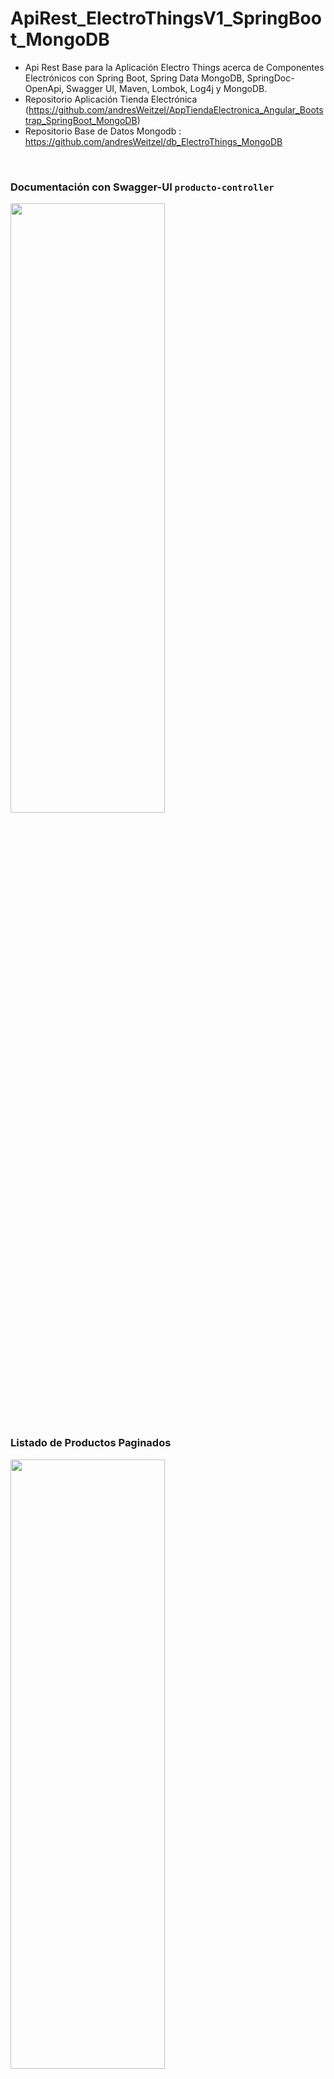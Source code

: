 # ApiRest_ElectroThingsV1_SpringBoot_MongoDB

* Api Rest Base para la Aplicación Electro Things acerca de Componentes Electrónicos con Spring Boot, Spring Data MongoDB, SpringDoc-OpenApi, Swagger UI, Maven, Lombok, Log4j y MongoDB.
* Repositorio Aplicación Tienda Electrónica (https://github.com/andresWeitzel/AppTiendaElectronica_Angular_Bootstrap_SpringBoot_MongoDB)
* Repositorio Base de Datos Mongodb : https://github.com/andresWeitzel/db_ElectroThings_MongoDB


<br>

### Documentación con Swagger-UI `producto-controller`
 <img width="70%" height="50%"  src="https://github.com/andresWeitzel/ApiRest_ElectroThingsV1_SpringBoot_MongoDB/blob/master/documentation/productosController.png" />
 
 ### Listado de Productos Paginados
 <img width="70%" height="50%"  src="https://github.com/andresWeitzel/ApiRest_ElectroThingsV1_SpringBoot_MongoDB/blob/master/documentation/get/getAll.png" />
  <img width="70%" height="50%"  src="https://github.com/andresWeitzel/ApiRest_ElectroThingsV1_SpringBoot_MongoDB/blob/master/documentation/get/getAllResponse.png" />

  ### Listado de Productos o Producto Paginado/s por Fecha
   <img width="70%" height="50%"  src="https://github.com/andresWeitzel/ApiRest_ElectroThingsV1_SpringBoot_MongoDB/blob/master/documentation/get/getByFecha.png" />
  <img width="70%" height="50%"  src="https://github.com/andresWeitzel/ApiRest_ElectroThingsV1_SpringBoot_MongoDB/blob/master/documentation/get/getByFechaResponse.png" />
  
 ### Inserción de un Producto Método Post
  <img width="70%" height="50%"  src="https://github.com/andresWeitzel/ApiRest_ElectroThingsV1_SpringBoot_MongoDB/blob/master/documentation/post/post.png" />
  
  <img width="70%" height="50%"  src="https://github.com/andresWeitzel/ApiRest_ElectroThingsV1_SpringBoot_MongoDB/blob/master/documentation/post/postResponse.png" />

  ### Búsqueda del Producto Insertado según su Código
 ![Index app](https://github.com/andresWeitzel/ApiRest_ElectroThingsV1_SpringBoot_MongoDB/blob/master/documentation/post/getByCodigo.png)
 ![Index app](https://github.com/andresWeitzel/ApiRest_ElectroThingsV1_SpringBoot_MongoDB/blob/master/documentation/post/getByCodigoResponse.png)
  
 ### Actualización de un Producto Método Put
 ![Index app](https://github.com/andresWeitzel/ApiRest_ElectroThingsV1_SpringBoot_MongoDB/blob/master/documentation/put/put.png)
 ![Index app](https://github.com/andresWeitzel/ApiRest_ElectroThingsV1_SpringBoot_MongoDB/blob/master/documentation/put/putResponse.png)
  
  ### Eliminación de un Producto Método Delete
 ![Index app](https://github.com/andresWeitzel/ApiRest_ElectroThingsV1_SpringBoot_MongoDB/blob/master/documentation/delete/delete.png)
 ![Index app](https://github.com/andresWeitzel/ApiRest_ElectroThingsV1_SpringBoot_MongoDB/blob/master/documentation/delete/deleteResponse.png)
  
  
 ### Búsqueda del Producto Eliminado según su Id
 ![Index app](https://github.com/andresWeitzel/ApiRest_ElectroThingsV1_SpringBoot_MongoDB/blob/master/documentation/delete/getById.png)
 ![Index app](https://github.com/andresWeitzel/ApiRest_ElectroThingsV1_SpringBoot_MongoDB/blob/master/documentation/delete/getByIdResponse.png)
  
  

</br>

### Tecnologías Implementadas

| **Tecnologías** | **Versión** | **Finalidad** |               
| ------------- | ------------- | ------------- |
| Java |   12.0.2 | JDK |
| Spring Tool Suite 4 | 4.9.0  | IDE |
| Spring Boot |   2.6.4  | Framework |
| Spring Boot Data JPA  | 2.6.3 | Mapeo de objetos y persistencia en la db |
| Lombok | 1.18.22 | Automatización de Código | 
| Open-Api y UI Swagger | 1.6.4 | Documentación de la Api | 
| UI Swagger | 1.6.4 | Visualización y Gestión de la Api | 
| Maven |  4.0.0 | Gestor de Proyectos |
| MongoDB | 5.0 | Base de Datos |
| MongoDB Compass	| 1.31.2 |	Gestor para MongoDB |
| CMD | 10 | Símbolo del Sistema para linea de comandos | 
| GNU bash / Terminal | 4.4.23  | Bash / Terminal para el manejo e implementación de Git integrado al Spring Tool Suite |
| Git | 2.29.1  | Control de Versiones |


</br>

### Descarga y Documentacion de las Tecnologías Implementadas

| **Tecnología**  | **Descarga** | **Documentación** |               
| ------------- | ------------- | ------------- |
| Java-JDK 12 | https://www.oracle.com/java/technologies/javase/jdk12-archive-downloads.html |  https://docs.oracle.com/en/ |
| Spring Tool Suite 4 |https://spring.io/tools | https://spring.io/guides |
| Lombok | https://projectlombok.org/download | https://projectlombok.org/download |
| Open UI |https://open-ui.org/ | https://open-ui.org/ |
| Maven Repository | https://mvnrepository.com/ | https://mvnrepository.com/ | 
| MongoDB |	https://www.mongodb.com/try/download/community |	https://www.mongodb.com/try/download/community |
| MongoDB Compass	|https://www.mongodb.com/try/download/compass	| https://www.mongodb.com/try/download/compass |
| Git  | https://git-scm.com/downloads |  https://git-scm.com/docs |

</br>

### Patrones de Diseño Implementados

| **Patrón de Diseño** | **Finalidad** |               
| ------------- | ------------- |
| DAO | Uso de interfaces entre la aplicación y el almacenamiento de datos. |
| MVC | Separación y Representación de los Datos, Manejo de errores, Escalabilidad, etc  |

</br>

### Dependencias Implementadas

| **Dependencia Maven**  | **Versión** | **Finalidad** |             
| ------------- | ------------- | ------------- |
| spring-boot-starter-data-jpa | 2.6.7 | Api de JpaRepository para el manejo de métodos | 
| spring-boot-starter-test | 2.6.7 | Para Testing | 
| spring-boot-starter-web | 2.6.7 | Se agrega toda la configuración web automáticamente de Maven a Spring |
| spring-boot-starter-validation | 2.6.7 | Uso de Validacion desde nuestro Bean |
| spring-boot-starter-data-mongodb | 2.6.7 | Manejo de SpringDataMongoDB con los métodos del Repository y anotations  |
| springdoc-openapi-ui | 1.6.4 | Plantillas para el Front |
| spring-boot-devtools | 2.6.7 | Herramientas para el Manejo de Spring Boot | 
| lombok | 1.18.22 |  Dependencia para la automatización de Código |




</br>

### Documentación No Oficial Recomendada
* Api Rest Spring Boot Mongodb : https://www.youtube.com/watch?v=OtBukxJy4kg
* Api Rest Guía Spring Boot Mongodb Codigo :https://github.com/heroe-geek/rest-api-springboot-mvc/blob/master/src/main/java/com/hg/crud/controllers/ProductController.java
* Tutorial MongoDB con Spring Boot : https://www.mongodb.com/compatibility/spring-boot
* Tutorial Spring Data MongoDB (01) : https://stackabuse.com/spring-data-mongodb-guide-to-the-aggregation-annotation/
* Tutorial Spring Data MongoDB(02) :  https://blog.marcnuri.com/spring-data-mongodb-implementacion-de-un-repositorio-a-medida
* Tutorial Uso de Queys en MongoDB : https://www.baeldung.com/queries-in-spring-data-mongodb
* Código Ejemplo genérico : https://github.com/heroe-geek/rest-api-springboot-mvc/blob/master/src/main/java/com/hg/crud/models/ProductDTO.java
* Config Mongo y Spring Boot : https://hevodata.com/learn/spring-boot-mongodb-config/

</br>

## Documentación de Desarrollo del Repositorio No Disponible Momentáneamente

